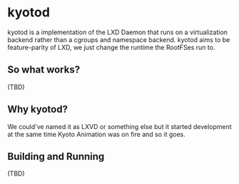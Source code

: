 # kyotod

kyotod is a implementation of the LXD Daemon that runs on a virtualization backend rather than a cgroups and namespace backend.
kyotod aims to be feature-parity of LXD, we just change the runtime the RootFSes run to. 

## So what works?

(TBD)

## Why kyotod?

We could've named it as LXVD or something else but it started development at the same time Kyoto Animation was on fire and so 
it goes.

## Building and Running 

(TBD)
